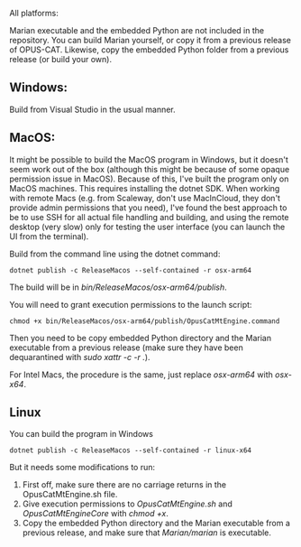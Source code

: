 ﻿All platforms:

Marian executable and the embedded Python are not included in the repository. You can build Marian yourself, or copy it from a previous release of OPUS-CAT. Likewise, copy the embedded Python folder from a previous release (or build your own).

## Windows:

Build from Visual Studio in the usual manner.

## MacOS:

It might be possible to build the MacOS program in Windows, but it doesn't seem work out of the box (although this might be because of some opaque permission issue in MacOS). Because of this, I've built the program only on MacOS machines. This requires installing the dotnet SDK. When working with remote Macs (e.g. from Scaleway, don't use MacInCloud, they don't provide admin permissions that you need), I've found the best approach to be to use SSH for all actual file handling and building, and using the remote desktop (very slow) only for testing the user interface (you can launch the UI from the terminal).

Build from the command line using the dotnet command:

`dotnet publish -c ReleaseMacos --self-contained -r osx-arm64`

The build will be in *bin/ReleaseMacos/osx-arm64/publish*.

You will need to grant execution permissions to the launch script:

`chmod +x bin/ReleaseMacos/osx-arm64/publish/OpusCatMtEngine.command`

Then you need to be copy embedded Python directory and the Marian executable from a previous release (make sure they have been dequarantined with *sudo xattr -c -r .*).

For Intel Macs, the procedure is the same, just replace *osx-arm64* with *osx-x64*.

## Linux

You can build the program in Windows

`dotnet publish -c ReleaseMacos --self-contained -r linux-x64`

But it needs some modifications to run:

1. First off, make sure there are no carriage returns in the OpusCatMtEngine.sh file.
2. Give execution permissions to *OpusCatMtEngine.sh* and *OpusCatMtEngineCore* with *chmod +x*.
3. Copy the embedded Python directory and the Marian executable from a previous release, and make sure that *Marian/marian* is executable.
